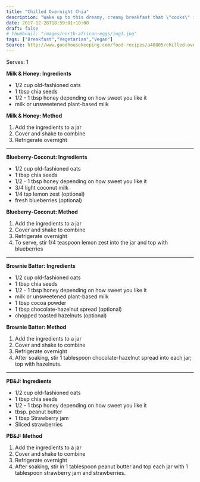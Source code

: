 ```yaml
---
title: "Chilled Overnight Chia"
description: "Wake up to this dreamy, creamy breakfast that \"cooks\" itself."
date: 2017-12-28T18:59:01+10:00
draft: false
# thumbnail: "images/north-african-eggs/img1.jpg"
tags: ["Breakfast","Vegetarian","Vegan"]
Source: http://www.goodhousekeeping.com/food-recipes/a40805/chilled-overnight-chia-recipe/
---
```


Serves: 1

**Milk & Honey: Ingredients**

- 1/2 cup old-fashioned oats
- 1 tbsp chia seeds
- 1/2 - 1 tbsp honey depending on how sweet you like it
- milk or unsweetened plant-based milk

**Milk & Honey: Method**

1. Add the ingredients to a jar
1. Cover and shake to combine
1. Refrigerate overnight

---

**Blueberry-Coconut: Ingredients**

- 1/2 cup old-fashioned oats
- 1 tbsp chia seeds
- 1/2 - 1 tbsp honey depending on how sweet you like it
- 3/4 light coconut milk
- 1/4 tsp lemon zest (optional)
- fresh blueberries (optional)

**Blueberry-Coconut: Method**

1. Add the ingredients to a jar
1. Cover and shake to combine
1. Refrigerate overnight
1. To serve, stir 1/4 teaspoon lemon zest into the jar and top with blueberries

---

**Brownie Batter: Ingredients**

- 1/2 cup old-fashioned oats
- 1 tbsp chia seeds
- 1/2 - 1 tbsp honey depending on how sweet you like it
- milk or unsweetened plant-based milk
- 1 tbsp cocoa powder
- 1 tbsp chocolate-hazelnut spread (optional)
- chopped toasted hazelnuts (optional)

**Brownie Batter: Method**

1. Add the ingredients to a jar
1. Cover and shake to combine
1. Refrigerate overnight
1. After soaking, stir 1 tablespoon chocolate-hazelnut spread into each jar; top with hazelnuts.

---

**PB&J: Ingredients**

- 1/2 cup old-fashioned oats
- 1 tbsp chia seeds
- 1/2 - 1 tbsp honey depending on how sweet you like it
- tbsp. peanut butter
- 1 tbsp Strawberry jam
- Sliced strawberries

**PB&J: Method**

1. Add the ingredients to a jar
1. Cover and shake to combine
1. Refrigerate overnight
1. After soaking, stir in 1 tablespoon peanut butter and top each jar with 1 tablespoon strawberry jam and strawberries.
